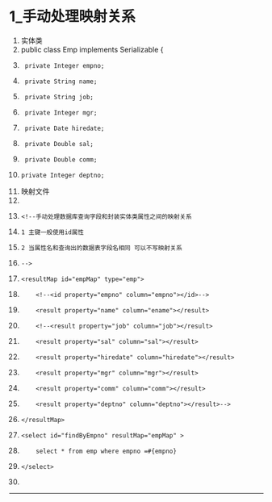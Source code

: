 ﻿
# 1_手动处理映射关系









1.  实体类
2.  public class Emp  implements Serializable {
3.      private Integer empno;
4.      private String name;
5.      private String job;
6.      private Integer mgr;
7.      private Date hiredate;
8.      private Double sal;
9.      private Double comm;
10.     private Integer deptno;
11. 映射文件
12. <mapper namespace="com.msb.mapper.EmpMapper">
13.     <!--手动处理数据库查询字段和封装实体类属性之间的映射关系
14.     1 主键一般使用id属性
15.     2 当属性名和查询出的数据表字段名相同 可以不写映射关系
16.     -->
17.     <resultMap id="empMap" type="emp">
18.         <!--<id property="empno" column="empno"></id>-->
19.         <result property="name" column="ename"></result>
20.         <!--<result property="job" column="job"></result>
21.         <result property="sal" column="sal"></result>
22.         <result property="hiredate" column="hiredate"></result>
23.         <result property="mgr" column="mgr"></result>
24.         <result property="comm" column="comm"></result>
25.         <result property="deptno" column="deptno"></result>-->
26.     </resultMap>
27.     <select id="findByEmpno" resultMap="empMap" >
28.         select * from emp where empno =#{empno}
29.     </select>
30. </mapper>

 






------------------------------------------------------------

